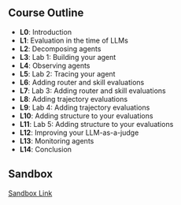 ## Course Outline
- **L0**: Introduction
- **L1**: Evaluation in the time of LLMs 
- **L2**: Decomposing agents 
- **L3**: Lab 1: Building your agent
- **L4**: Observing agents 
- **L5**: Lab 2: Tracing your agent 
- **L6**: Adding router and skill evaluations 
- **L7**: Lab 3: Adding router and skill evaluations 
- **L8**: Adding trajectory evaluations 
- **L9**: Lab 4: Adding trajectory evaluations 
- **L10**: Adding structure to your evaluations 
- **L11**: Lab 5: Adding structure to your evaluations 
- **L12**: Improving your LLM-as-a-judge 
- **L13**: Monitoring agents
- **L14**: Conclusion

## Sandbox
[Sandbox Link](https://s172-16-138-182p8888.lab-aws-staging.deeplearning.ai/lab/tree/SC-Arize-C1)
